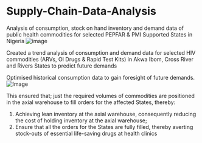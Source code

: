 # Supply-Chain-Data-Analysis
Analysis of consumption, stock on hand inventory and demand data of public health commodities for selected PEPFAR &amp; PMI Supported States in Nigeria
![image](https://jaro-website.s3.ap-south-1.amazonaws.com/2023/02/types-of-supply-chain-data-analytics.jpg)

Created a trend analysis of consumption and demand data for selected HIV commodities (ARVs, OI Drugs & Rapid Test Kits) in Akwa Ibom, Cross River and Rivers States to predict future demands

Optimised historical consumption data to gain foresight of future demands.
![Image](https://nexocode.com/images/4-types-of-data-analytics-from-descriptive-to-prescriptive.webp)

This ensured that; just the required volumes of commodities are positioned in the axial warehouse to fill orders for the affected States, thereby:
1. Achieving lean inventory at the axial warehouse, consequently reducing the cost of holding inventory at the axial warehouse;
2. Ensure that all the orders for the States are fully filled, thereby averting stock-outs of essential life-saving drugs at health clinics
